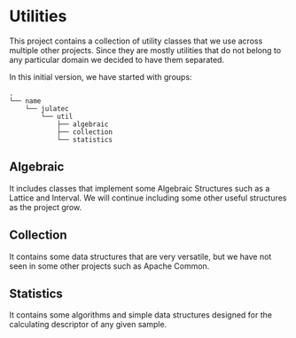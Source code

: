 # Utilities

This project contains a collection of utility classes that we use across multiple other projects. Since they are mostly 
utilities that do not belong to any particular domain we decided to have them separated.

In this initial version, we have started with groups:
 
```
.
└── name
    └── julatec
        └── util
            ├── algebraic
            ├── collection
            └── statistics
``` 

## Algebraic

It includes classes that implement some Algebraic Structures such as a Lattice and Interval. We will continue including 
some other useful structures as the project grow.

## Collection

It contains some data structures that are very versatile, but we have not seen in some other projects such as
Apache Common.

## Statistics

It contains some algorithms and simple data structures designed for the calculating descriptor of any given sample.
